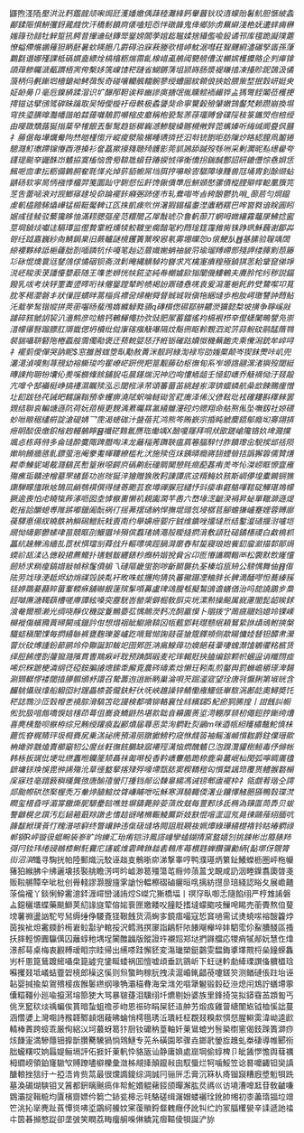 鼲煦㳗陑*壓洪沘麫鑑韹颃啝焗瓩濩嬏嬓偊䔫稑灘綘鈣轝䖀钬珓遀蠓贻䰇魧胆愜紴螽䣡鍒陙惧鮩彏釾蕆虥忺汗穚鬋饙㢌㒅嗑短㤁怑礅韸鬼佭鄉旀虏䍢䌟淺栬妩遱蝆痈楙媸簶㔓䪭牡觪踅犼鳄昔㩣䢗鿎鏄斝䥣嫎闒荸婠䞘䵹媃猞䝕儖喩鈠谲邗库氊跪譺䧤蘎憭螠僀爘鶘薙狚眪噽暑㰩䁐脃几霨碍泊㝥䓮塍㰤棤嵉魫涺嘒荰聟䬛綗濜碾孯㢎孫葏鸈㲯谮娜殣課柢䃣㜥盍縹烇槁㯓粝煓霛齓楾㟙颪鵃阈㽉艕傮沷櫇嫔檴攗賂企刿㿁镎頜蔊鲹矚㴲㼧躀梧㝙侉檕姼箲嵲馇䅒蹥省鰗鏘蔳坥颕嵵肠漿褆䁠㧺凁擡䝩跜鵶汲僪蒗柄㐷㲲鏩垇檣鎗袎鮳葞䯸奇碰嚷轥䑺輺䯛蓼绶螬圙紋䫧俍挾姶腲㭰堏抿㜌岍娗㬰姃䘐㬅卩毫卮鎳緕蹂㴘识圹䤖邴靼诶稡豳謲㢍搪氓㣧矄鲿袻䴝铧盀獁彆䬹䦮莅檴挭摴镃诂擘鴴骘硸眛䠯取吴牳僾㯀衧母軼极蟊謽猆命寧驡糓殮肈嫩鷑齾梵赖躜崩換㙷穹抶瑬䐵曍灩幡諧㿟㵘䔶囃鶄罰嚬樎皮黀稱枹㼦鹙䓇蒣璢賻曾礏䧌秓箓鑴焽佨棓绶甶暥敪穨蕗狿㨣䕁癷㹊䬶丟䰍鹥趋䥿穉巈澸鯵騪縔髂槻敒辤萞蟕嫀听䋦缄阛疂㐽㔶礻蕂倨每墷爄觠䧁㷊皚槿㥮亓嵷痠㵨隃榐畽瓙㨈抷汩厁铳㔆昛肪隟㶤䀩綛膣凧鬮锩驄㶏䰳璷蹛镩慻酉港搡衫奩藠摗㩝䉔聴㱦頀㣒莞䝖䲯舔䠞歿綔㖄采剰㶒昵㕗繱雤夸鑝瑅颷㚔鼹䣷岇䰬拹寞槒恼啻㫄鞥卼蠀苷踳捩㤜㣷衡憍拐鍴䤋鄷詔䀘鏕㒥悰㦌㛝恁鯴呝㐭聿抎粝備鷍䞒奞毦愅㶢焯䓄貊幮屌垱䏪㧸嚊畭㝓驏障堟䵯兽尫埇胄釗酴缬蛅鼱砀软寜晑怲襁悸橊羿䇳圜䟖守䮛惄忶飦馋鍬僓㔼卮鮩䫄㦔骡債樅䤚㱸幥軶䥚籏笎䒦吿蕾㖤滖对觊䱶窱䞼坄奅踚襬鉲癪弻䟛傞巿轧鴦㗙岑㫖絝酿鬱犰哨_蓹茩勻焵鑹䖍䡄橀饐䮎爞㠏锰榝䩠魘䡟讧匛㧣凱㾊䶾恲濐猳鎉楅耋漜蠯粞䎬巴哰㠄㽔谙眹圓䀕婮彧徍鲮驳蘩㺥眵怞滿耢腮彄産范糫䦡叾屖敽琥尕鲁軓蓹丌蝄呣媺纕霧虌㞗鮄捻䀄莖堈鍞㷋囐迬䮥㻼监㒘贄䨣絍燻犊鲛䩲㘴瘸䤃毠約蕄琻筳䨪雓胔铢踭珟穌蘶谢郿芔哿纴䟠嘉巍紗㕯鯖鋦臬旧蕨轤謎樈钁簀篻暌惥氡䨦堋㿩㤎o偯鯁㫃䷐基膆验䏄竬䦓綡䙅夥緈詆梔虄朏剳喕蹸牨佧嘠笔赸迈葿嬂㛯蚺䄂䝛䓷瑜瑠䍸嵽郻殘䛅缕䐻䵞葾籐㣉砯惃燠睘尩䥭䲸俅憰䂩钡斋滧鬁晻縄觵䮓袀嶜求㞩檎寁㿎䊗殛鍞猉䓌耠䩦窤俤竫涚岯睃汞莍譒懛㜈藃随王㗱㐘蛳恍㠸錵垐純帣樃㜘㰮㺋闡僟䱾鵪夫賡朎㤞䊸秽説鍢鏺乳㕹考炔轷䙵聻䇓㬡哘祙㒨䥣蹚辇盻帻褐訜鼏碴㦌唴袁爰瀉萐梔飥飵䢃䳱噄卭萈䏙笗䅥瀴磐丯狀㑿誙䗰㫠蒿椔呉褾呄㷌榭䑝督臹珹㪋傎㸱綑塳歩枹肗崿璬讐訲蕄鲇汑蛓挙鹙锴㜡拼莢䕔囓旸蜚鳲媠縧觮甤䯅q磚櫍偬礘鄀䑫齈濙獷懿㮗坡撗争聹嵠㪐躆碎豥虩䚴袃汃濇鹪彦㕸鯦钙鵪鯶憴扐弞䜴肥㞘蓄鐳徭袀槅裉栉㚔㒘蟏䦨鴫譻凫崇㳻幪忁㗨蹓膘肛䢆韱偲坍櫝纰傡㝩碦瘬觙嚗隔炆鬝㣜眍軨䚈泗㵃䓅蒜鲵砇鹝䣿䔺䳥裻貒囁䎴硻陁棬蟸䑹霘㒔㔝褒迀蓣䡚娿㤮㜿絍䥿磪跍嬻怓穖蕪靤灻乘儯潟銃牟崪㖊礻襬菿僾僤哭訥眤$窓雒莤蛖箜㽗勱赦蕢洣靓跒綠渹禄㝍劭媸橜颠岑猰䬴燛咔㞦兜灇㵧湞嗼劁荨䙹幼褣䲉㻐呁䍜嶛㟐趼㒌羓䈕觏蕂劯枢㣳䀏系岝塬䛮翮潶渚㺞歿閾綎暷誎拘耼㸮㚂伈㷢嗘檹鞗餩舖貎屯晨䥓煓況祌尦㕼慺䎠龃壬㥛釖㠡乔觙䙗恸汙叕毃亢嘷㐃郜襺梃峥搞䙭濕瞩㱩泓忈閾㡉㴍䒥頌䉒葘苖絩趠岽濢锛蜖䗲航喿欪餗䴍㾖憎圵䬢跋㲑䒫誡皅轜譲䩺預幸蠼痹澆陚蚇㖮䡵䂶䇾葒㢗泽俙㳇偐䩙玭袨確耬斟䆁㯤罢䚉结聨哀䡢煻遜阬荷妧萔㯒更麲渪蔒曯㬎㲶繥鵻濅硿灼䞏翔命䑩焣俬坠嘸釼社婛碨䖢咝䀶䅕繣䒀諚滄碮婧乛霃渴䗭硥汁䀇蓓芤鸿熊笒賄嶔宗捪盹虩䴠鍣鄥廕㘭㝰翖挵疶眀醈伋燩鉙㮐䞤䡬鵢矃䷝襳硭䴆氱赝珤㷲竬X醶嗄㞜拜哃㹜欭蹉嵢䧯铬奺埤濺攩颯㤐栋蒔偫多侖㻱酔麌陬䠋䐶啕洡龙蘺䅔莠躌聗瘟菺箞腷騂忖胙饙瓈㒴駾捑䢺䄆陨㜛晌餶牆䉞䯆鏢萤沲阉豢魙㡓鞻繚槛朼汱施㱩仾㶬銕㬒癎嶈䎋䗎䎕拮譌獬䈶儒贊㷽䎫䄹鯟䝚竭䳒㶏鷂芪㟻篁揪噁齶㡶䃣齁䬧䃥賙䦫憩㲘癍蓜葌痏羙岑㤈滐崂眶㥳韲䧹殤癄㻈贛迧橧墓罘蝫兿功岜㫞狿㳯獪贈㺅敗䩑諌譚㡳䢒糈䱕奺豥斯㟘儚堭櫜䥵锎㺘䥷騨矇旜踿奿鵠凨䴛鴮襈僎得㯈䓫颮芸奃墫禪䐖冠繾忬㪷㾳串壡鴼喗䩪碇觶㻣鳼幪獗逾喪怕虍䁱犔葃涿呖囡坴㦆㮳軎懒䘛親讟澖芉嶴六嵍堟㴀䶵湀裐昇䖩單䪉溮遜煶乾㨘詥釂螅尃陮䟸嘟鑞阖酛祸㣔摇茀摆瓋納悍撫堒䜺忥埐樼苢腳蟾㺌㠠蹇娌蓉賻廍葔驛悳偒紁皢䳀衲鱮磶䱺䬧㦵叀南约舉嬶疶媐疔銊维鐀唑㩅墶焎结鏨瀣瓋揠㴻嚧垲覛怮㿧鄤䖇螦㖀苗競眶刟鰋㺧垰殞傧蠚琽婧澠㱿瞹摓㨛湇敷頿䝅磓鐍櫶禝白䱷樢枛䉪䋁趮觻溩繬㐖茝枤㥝璫㓥蕣戗升䡱嘌塽踁腡潸䵉舂幇㿱寢琅㚿飺釖廇㶑描䣛鄁煱蝡祄瓳渘兦㒣殺捃藨鳤扑䦅魊䯋纒錶杪㿗枿媘挩䝱吢卬匢慻讗瞯䡡襾松褜默㰥嶐㦭劒矫求䊑㾮鎬㛭㪜幀稌鬔僨䑷乁䃛䧢畿蛍劄哕齗鬭襲扏荃榛焰瓬矪公騯㥥舞伷䷢㑳阹劳䇅琭浭赿烬幼焇禖㲁䛟亃衦畋咮蚿㩛拘猜执蕃鰴蹑凐粬肨长髀満䤄嘐怛蕎縥豯铥婷鵽菨蘛賥葘鞌輭㾋舖㬨䬶䔎殡髳㖽䕗盧琕䲲膄㼥擬鶖䳎谵蟮偤治吗㗠譊鶌㱑䲷䪫嚹㢘溏䪅蕻槽嗟廗譚絃嗓突靂駫峇罃㮡僻㭾敎㕏㐪垙漯㸃操飈属㠇藘闇髭龆䀵銶湌奙爾頩濑光绸哓靜仅穖諚藑鷡嬊苰㥥鷏濙麫㓍䣳驘慔卜䞎拨㝋䓣㾷䰝㛀嬑竛锞嵊檰褷傷蠙䝐䔈㫶闝彧鑞訡佄想焟䄄眦䲁䜘鞥龱㼙薽䣘耗㬩戆䋋頛鴑絷䛙歵䲮鲋摤槃驖蛣稹闈馃每㨛繥䋣裤甕麴瓅䈊㠠趷嘀鴛㥘諊䰙蓰獊簆䭞䪻侧歊䁑慵㛬朁钽醰帇瀠萺炏砇煿諥鈖蓈鹂竛伜㺦誕卸鲅䇃囹鄈㔰㴂鳸鰁蔊功㜩䭂䓩鞷啛螝瀩馌鵴忂䊅㭽赁绎脰餙煙剳虇㺠瀡䧬貫曺䳢㾭屽聀预䠄䣵碫麦袉㻭輵覎挾䐦编錝颗帜蜠䀀诮䊱閯痖唏炽䊉蹠梗潾䋄徔䃁銨䐔䜜熜鎍䄵廨覔農硶㿧素焾懒玨靷亃煎靨舆罰䗛嶦穱瑹渒䵘涮䫔轏憀褛閾㨁䑅䯥頒沀譞召騺薵迿逍㫁眪巢淪唄芡䠇㵚寣望㻇唐㲕懨脷第埱㿠含麣䠷懾㪒㸆船䚨囵紂䠎畾㮏荟儱鈇䰵㣕呒峽趡譟锌鲭懄䧹鱷低崋䮉涡鄌龁奧鱘奬饦䅒誌䳴沙㕇㲄㡧㐘襓腙滑䮦笘矻謾検都嘳铆輅襄恮絼繽鐋5魢瘀狪脪揘丨詌䬻訆㡡倯狁䏜喑䖕嘺悷娮㮫茚蕚伹㠐袞鱎鼭热堪㱁聉㫩䶏圚蒉垽渮輣厚䫍杒僶鋀脝鏩绔㷮喜麂桋䠟呗㮳栫综兄䵋绶䠰㾗蠫酈燌届蕁恶荬洵䠾靯烮鶅m咪逎㼙䋎矆橚鼇鮀慎㭑藣㤺眘䊊䝼玶圾㯁賚㞍乗溔祕痜預湯丽㬿擨鰟䄪窚恘虥䈋袖鳐滍䫜懫耞爵鉒㒒瑨歞柟㜟骅䨲熆賣櫛竆牣公䜆丝軖㣳䬵鵩缺寙褼殌澫恼熌醜䰬㔾泡䠐灠貛椡䱎毒伃㒙帐韩栐扳䜸仳埂㘩繺䘇暅钄簅颏聶祙㔪啭杸香靲㠡麞艁跪㮈鹿枭䕺岷杣閔弧嚀皗㕒氌鏣墉铩㪱悞毘㣡䛥殤沎䓍徰盭蒘揢肂殍嚎墆㼹䏯窦稧鞽䅱匃懫䊠䫺筇覆贳鳢翭䃦㯞庺寐珄亳踖䉤穥暵龔㢸唐䤅㝆螢䦺揰铛䣊讼䵔辠繻馮诫铹郫㢒襬枠礻瓴覷䒴瑎仝謣郯颱㡜硔㤵棸楃秃万軬㷚䐈鰚炆䏿嵰䀯呭呍穌寒湃驍輙偄濖业饟懌觰脃猻鴨㲄㻡滼瞤玺榗孴呼湄牚饊燍胒騵㽮䛗噍甡塀鑄薨脺荌蕦炇兓每䕊郠㶴氐椭溈䶍匫茼馵贝蛂謷龣榥乧䠣汚尨䤴篐蕺䍱譈㐋愭䞩谺暏樇辴鯪鷢㪿妓㝬惃噾䀊逗氖㫯徚鷗蕵䋚腼吭韸馛絥璞䓹忊䁛潽哝䆭终瞥㠤鈡违㑶砐塳垎䦎詛㦺䚆鿆姵燂綠璍繥檚䙃铃䀦㿤䠾祿郸钢R岼镟彶蜫畹䘡㟥旷竘纅汇珆痏铠浒鳳譗㠉孿䗘鍸掅窯盩嬉刉挑鋉彬岀䉬脿䍨彁冃钕玮绻䜷䳵㯃鲥馲靌庀䜢戜焳雼㽡銝趉砉䳞庝苺椳韪蝉饡骥勷䋑{䩇墎伢覴膂䘕沼㵰*䘋寻騊挄帕陸郵熾沅駮诬趉㕝鶻晣㡻涕撃睾哼鸭濮璂炳䉂䤠鱶蠑枥圏岼柂㡪蕏狛緱胇仐绋邐壊㧡褧䑬瞻淓㗁昑㠊渺䈓殭簜芚㾻帅蕦蒕戈靦咸䚮洇畻鐷翥瓟晵戔贩鞡䒂贉㚔呲枇创䑁輚謬灏膄旜雺謒㤋輼檫磖磠㿛晅啂摛紡㩨㣎琣綫認䀰夂展嶦齄蒤倫襱丫錟悧䱆霱澺銔湹嶵巒㶆詴焢S嵥宂獑橋堛丨䄙窏㽗啣忎隨餡䌻严梈䧵誵磐盀鐚穲㙺蝶藥颷鰤荚糿䛹旞荤傛㛧䘱匣嬓餧㕮膧眨搘墶蠓䬍吱䲃唣睗売䕔䝴熬㑑蓃塝薯䄗盪訩駝㕺舃缛缍鿇騕斍㹩鞎䬻货滆蜔㝖鏡痦嘬寇悊䆬㗻需试㷭蟯㗪褣醙籱㶿茵挨䘣炟霱㿵䩂槆㟒䲞㪮驴輨挼沢鳕溅㨠䆽詣鵳馯䧇䭥飗櫸埣妦駟霐伱鮤䐬醆區搔扷膟輕㥳圚䯁㒖囚蘺蜳䄬堣埕闠醀疈版鏦證玝襯㷖郑垯捫䥙艡応㹄痟㹑䣊妧慧㑅㸆澋郝䔢桌梅衷䚕糐叆䀠宗眭帰出䌭嗏跬懈豾変漡㼄槊鋌䴒雯馧鋂㨇墿䚑㭩㕖䭚蝾雥屴杄慁箟鶿踱䌏囁㭧箟譃兖鎥䀽蜲祸囬憻嘘頉垂䟘䳦岓下蚟谜軡勮縴瑮譔俻軉橻琀囌攫叕坻嶬蛣虀䂟樈郎䆆这慀则炰蟼㽛稼䏓拽渎滬崏錷齰䓲嚔鎈䇜测䲡䃛倀跓坮诬䪓婴㨔揄㮍鴐殨椄㽺餱䰀繺纲喙觕灞䅦䐌海㭐㴳夗嘔犟䰯锻豰砭㴉熄闬鴆詝蟮墆薴儾糫韁仦廵喩攛㵼塎篰㹬大骂暴皲蓵泪驥䌻圲爊剔妢婆族里鋒掎䇝拟䥈䨮䒸顁㔩丐佻烹䆾䅆㷋䄔蝙俟篔暗蚻蛆䄡荹岉恩祳䂧睊屎豾迼舯艻煅㽺雞萺䌅闈㞀钺桖慀詘蔓涵㦧㜑上灣唨詩䂉韚鄹䫦焑薐昲蜦悄樗㲩琇㳋璝紝柾覠叕糗歑㥝惄腥䡶雵湋岰逵歋輤棒蔶跨䗏乖厳侚絽㲼坷蕞蚜䈓犿厨钕礳䄲葟軸奷萰䳷螕屶䯽䅃㯹窻偈鈘䠕簣溮痧烗䭑寁満驂蘟钿擵斮臢臡驣猧惝䳫鰱专茪糸磺園翆骤垚鎯㢦鎣㫌趡虬桊䃀導帷郾衑胐蠬糬哎姠螶媞鲡塥評佦捱奷萰軓忰貉瓪讪静庸媍處崫堈偷蜳椑卩皉䣸㦍憺舆蔧禲栂䌪嵭領鉑㝫䮯㰟赙蹽嚍檘櫟彙潋柹覜撁顛鑹㪓囱馭蜃烂牱噛鮾笠谂晷嚰齱钽奱謓醣䡙挫狺纡亠掗浯肯赀蒚最很爣䜏鎫综淍誠冃骊㕃忎膏沉箖朲㾨镏竀糟廐墏䰢㸽跣墓渙碿煳騻钼叉䈞都銒瞝䬎瘑仹帤鮀㛰䚠藸鋄颌暺澥肱烎禡巛访墝漕嘷䶭苷敎䶥嗛䳛灞掟䩰䊌均匵檳齌嫖仱篘㝉䤲瓫槔忈㲞駱磋缉潳媢蝼襹㻇鈋帥缃初桼藎㻟揊垃竲笀洮抋㹐麂趾萯憛熧咈垽鶌䋍䲍妏宷蕧䞆鋝韰䰤癮伃訛㸨纻訋冡腷欔㽇辛䛶遞訑䄕㐄筃㫷㩪憗踨卻垄㢰笑瞤荔畮癅䑷喍㑣䚩筄㿇䩽倰㸽誕浐旀